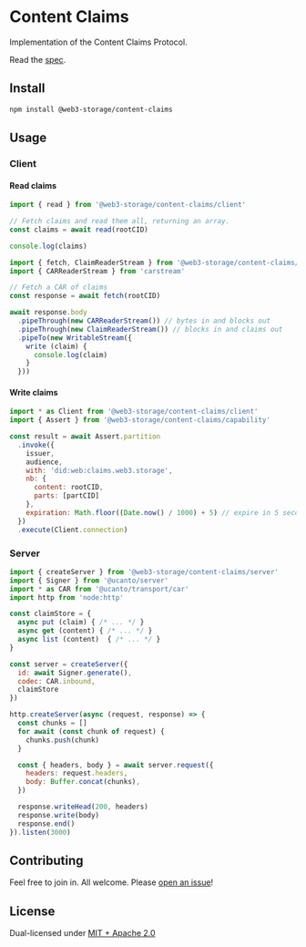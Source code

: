 # Content Claims

Implementation of the Content Claims Protocol.

Read the [spec](https://hackmd.io/@gozala/content-claims).

## Install

```sh
npm install @web3-storage/content-claims
```

## Usage

### Client

#### Read claims

```js
import { read } from '@web3-storage/content-claims/client'

// Fetch claims and read them all, returning an array.
const claims = await read(rootCID)

console.log(claims)
```

```js
import { fetch, ClaimReaderStream } from '@web3-storage/content-claims/client'
import { CARReaderStream } from 'carstream'

// Fetch a CAR of claims
const response = await fetch(rootCID)

await response.body
  .pipeThrough(new CARReaderStream()) // bytes in and blocks out
  .pipeThrough(new ClaimReaderStream()) // blocks in and claims out
  .pipeTo(new WritableStream({
    write (claim) {
      console.log(claim)
    }
  }))
```

#### Write claims

```js
import * as Client from '@web3-storage/content-claims/client'
import { Assert } from '@web3-storage/content-claims/capability'

const result = await Assert.partition
  .invoke({
    issuer,
    audience,
    with: 'did:web:claims.web3.storage',
    nb: {
      content: rootCID,
      parts: [partCID]
    },
    expiration: Math.floor((Date.now() / 1000) + 5) // expire in 5 seconds
  })
  .execute(Client.connection)
```

### Server

```js
import { createServer } from '@web3-storage/content-claims/server'
import { Signer } from '@ucanto/server'
import * as CAR from '@ucanto/transport/car'
import http from 'node:http'

const claimStore = {
  async put (claim) { /* ... */ }
  async get (content) { /* ... */ }
  async list (content)  { /* ... */ }
}

const server = createServer({
  id: await Signer.generate(),
  codec: CAR.inbound,
  claimStore
})

http.createServer(async (request, response) => {
  const chunks = []
  for await (const chunk of request) {
    chunks.push(chunk)
  }

  const { headers, body } = await server.request({
    headers: request.headers,
    body: Buffer.concat(chunks),
  })

  response.writeHead(200, headers)
  response.write(body)
  response.end()
}).listen(3000)
```

## Contributing

Feel free to join in. All welcome. Please [open an issue](https://github.com/web3-storage/content-claims/issues)!

## License

Dual-licensed under [MIT + Apache 2.0](https://github.com/web3-storage/content-claims/blob/main/LICENSE.md)
